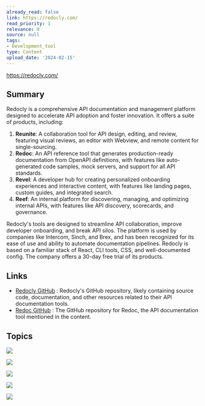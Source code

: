 ```yaml
---
already_read: false
link: https://redocly.com/
read_priority: 1
relevance: 0
source: null
tags:
- Development_tool
type: Content
upload_date: '2024-02-15'
---
```


https://redocly.com/
## Summary

Redocly is a comprehensive API documentation and management platform designed to accelerate API adoption and foster innovation. It offers a suite of products, including:

1. **Reunite**: A collaboration tool for API design, editing, and review, featuring visual reviews, an editor with Webview, and remote content for single-sourcing.
2. **Redoc**: An API reference tool that generates production-ready documentation from OpenAPI definitions, with features like auto-generated code samples, mock servers, and support for all API standards.
3. **Revel**: A developer hub for creating personalized onboarding experiences and interactive content, with features like landing pages, custom guides, and integrated search.
4. **Reef**: An internal platform for discovering, managing, and optimizing internal APIs, with features like API discovery, scorecards, and governance.

Redocly's tools are designed to streamline API collaboration, improve developer onboarding, and break API silos. The platform is used by companies like Intercom, Sinch, and Brex, and has been recognized for its ease of use and ability to automate documentation pipelines. Redocly is based on a familiar stack of React, CLI tools, CSS, and well-documented config. The company offers a 30-day free trial of its products.
## Links

- [Redocly GitHub](https://github.com/Redocly) : Redocly's GitHub repository, likely containing source code, documentation, and other resources related to their API documentation tools.
- [Redoc GitHub](https://github.com/Redocly/redoc) : The GitHub repository for Redoc, the API documentation tool mentioned in the content.

## Topics

![](topics/Tool/Redocly)

![](topics/Tool/Reunite)

![](topics/Tool/Revel)

![](topics/Tool/Redoc)

![](topics/Tool/Reef)